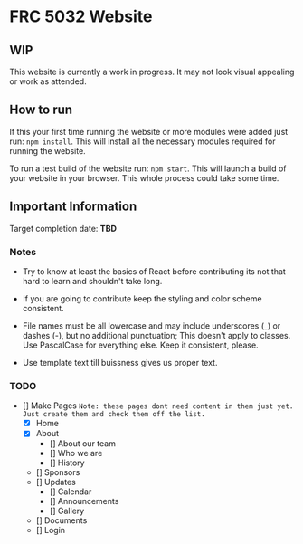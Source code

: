 # FRC 5032 Website

## WIP

This website is currently a work in progress. It may not look visual appealing or work as attended.

## How to run

If this your first time running the website or more modules were added just run: `npm install`. This will install all the necessary modules required for running the website.

To run a test build of the website run: `npm start`. This will launch a build of your website in your browser. This whole process could take some time.

## Important Information

Target completion date: **TBD**

### Notes

* Try to know at least the basics of React before contributing its not that hard to learn and shouldn't take long.

* If you are going to contribute keep the styling and color scheme consistent.

* File names must be all lowercase and may include underscores (_) or dashes (-), but no additional punctuation; This doesn't apply to classes. Use PascalCase for everything else. Keep it consistent, please. 

* Use template text till buissness gives us proper text.

### TODO

- []  Make Pages `Note: these pages dont need content in them just yet. Just create them and check them off the list. `
    - [x] Home
    - [x] About
        - [] About our team
        - [] Who we are
        - [] History
    - [] Sponsors
    - [] Updates
        - [] Calendar
        - [] Announcements 
        - [] Gallery
    - [] Documents
    - [] Login 


